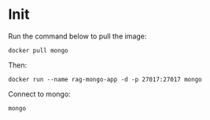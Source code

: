 # Init

Run the command below to pull the image:

```
docker pull mongo
```

Then:

```
docker run --name rag-mongo-app -d -p 27017:27017 mongo
```

Connect to mongo:

```
mongo
```


